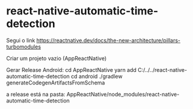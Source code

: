 # react-native-automatic-time-detection

Segui o link https://reactnative.dev/docs/the-new-architecture/pillars-turbomodules

Criar um projeto vazio (AppReactNative)

Gerar Release Android:
    cd AppReactNative
    yarn add C:/../../react-native-automatic-time-detection
    cd android
    ./gradlew generateCodegenArtifactsFromSchema

 a release está na pasta: AppReactNative/node_modules/react-native-automatic-time-detection